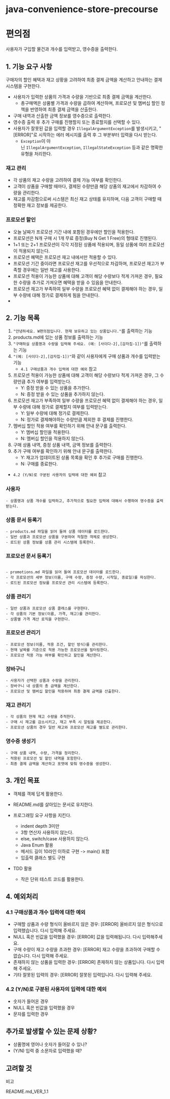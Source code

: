 # java-convenience-store-precourse

# 편의점

사용자가 구입할 물건과 개수를 입력받고, 영수증을 출력한다.

## 1. 기능 요구 사항

구매자의 할인 혜택과 재고 상황을 고려하여 최종 결제 금액을 계산하고 안내하는 결제 시스템을 구현한다.

- 사용자가 입력한 상품의 가격과 수량을 기반으로 최종 결제 금액을 계산한다.
    - 총구매액은 상품별 가격과 수량을 곱하여 계산하며, 프로모션 및 멤버십 할인 정책을 반영하여 최종 결제 금액을 산출한다.
- 구매 내역과 산출한 금액 정보를 영수증으로 출력한다.
- 영수증 출력 후 추가 구매를 진행할지 또는 종료할지를 선택할 수 있다.
- 사용자가 잘못된 값을 입력할 경우 `IllegalArgumentException`를 발생시키고, "[ERROR]"로 시작하는 에러 메시지를 출력 후 그 부분부터 입력을 다시 받는다.
    - `Exception`이 아닌 `IllegalArgumentException`, `IllegalStateException` 등과 같은 명확한 유형을 처리한다.

### **재고 관리**

- 각 상품의 재고 수량을 고려하여 결제 가능 여부를 확인한다.
- 고객이 상품을 구매할 때마다, 결제된 수량만큼 해당 상품의 재고에서 차감하여 수량을 관리한다.
- 재고를 차감함으로써 시스템은 최신 재고 상태를 유지하며, 다음 고객이 구매할 때 정확한 재고 정보를 제공한다.

### **프로모션 할인**

- 오늘 날짜가 프로모션 기간 내에 포함된 경우에만 할인을 적용한다.
- 프로모션은 N개 구매 시 1개 무료 증정(Buy N Get 1 Free)의 형태로 진행된다.
- 1+1 또는 2+1 프로모션이 각각 지정된 상품에 적용되며, 동일 상품에 여러 프로모션이 적용되지 않는다.
- 프로모션 혜택은 프로모션 재고 내에서만 적용할 수 있다.
- 프로모션 기간 중이라면 프로모션 재고를 우선적으로 차감하며, 프로모션 재고가 부족할 경우에는 일반 재고를 사용한다.
- 프로모션 적용이 가능한 상품에 대해 고객이 해당 수량보다 적게 가져온 경우, 필요한 수량을 추가로 가져오면 혜택을 받을 수 있음을 안내한다.
- 프로모션 재고가 부족하여 일부 수량을 프로모션 혜택 없이 결제해야 하는 경우, 일부 수량에 대해 정가로 결제하게 됨을 안내한다.
-
## 2. 기능 목록

1. `"안녕하세요. W편의점입니다.
   현재 보유하고 있는 상품입니다."`를 출력하는 기능
2. products.md에 있는 상품 정보를 출력하는 기능
3. `"구매하실 상품명과 수량을 입력해 주세요. (예: [사이다-2],[감자칩-1])"`를 출력하는 기능
4. `"(예: [사이다-2],[감자칩-1])"`와 같이 사용자에게 구매 상품과 개수를 입력받는 기능
    - `4.1 구매상품과 개수 입력에 대한 예외` 참고
5. 프로모션 적용이 가능한 상품에 대해 고객이 해당 수량보다 적게 가져온 경우, 그 수량만큼 추가 여부를 입력받는다.
    - Y: 증정 받을 수 있는 상품을 추가한다.
    - N: 증정 받을 수 있는 상품을 추가하지 않는다.
6. 프로모션 재고가 부족하여 일부 수량을 프로모션 혜택 없이 결제해야 하는 경우, 일부 수량에 대해 정가로 결제할지 여부를 입력받는다.
    - Y: 일부 수량에 대해 정가로 결제한다.
    - N: 정가로 결제해야하는 수량만큼 제외한 후 결제를 진행한다.
7. 멤버십 할인 적용 여부를 확인하기 위해 안내 문구를 출력한다.
    - Y: 멤버십 할인을 적용한다.
    - N: 멤버십 할인을 적용하지 않는다.
8. 구매 상품 내역, 증정 상품 내역, 금액 정보를 출력한다.
9. 추가 구매 여부를 확인하기 위해 안내 문구를 출력한다.
    - Y: 재고가 업데이트된 상품 목록을 확인 후 추가로 구매를 진행한다.
    - N: 구매를 종료한다.

- `4.2 (Y/N)로 구분된 사용자의 입력에 대한 예외` 참고


### 사용자

```
- 상품명과 상품 개수를 입력하고, 추가적으로 필요한 입력에 대해서 수행하여 영수증을 출력 받는다.
```

### 상품 문서 등록기

```
- products.md 파일을 읽어 들여 상품 데이터를 로드한다.
- 일반 상품과 프로모션 상품을 구분하여 적절한 객체로 생성한다.
- 로드된 상품 정보를 상품 관리 시스템에 등록한다.

```

### 프로모션 문서 등록기

```

- promotions.md 파일을 읽어 들여 프로모션 데이터를 로드한다.
- 각 프로모션의 세부 정보(이름, 구매 수량, 증정 수량, 시작일, 종료일)를 파싱한다.
- 로드된 프로모션 정보를 프로모션 관리 시스템에 등록한다.

```

### 상품 관리기

```
- 일반 상품과 프로모션 상품 클래스를 구현한다.
- 각 상품의 기본 정보(이름, 가격, 재고)를 관리한다.
- 상품별 가격 계산 로직을 구현한다.

```

### 프로모션 관리기

```
- 프로모션 정보(이름, 적용 조건, 할인 방식)를 관리한다.
- 현재 날짜를 기준으로 적용 가능한 프로모션을 필터링한다.
- 프로모션 적용 가능 여부를 확인하고 할인을 계산한다.

```


### 장바구니

```
- 사용자가 선택한 상품과 수량을 관리한다.
- 장바구니 내 상품의 총 금액을 계산한다.
- 프로모션 및 멤버십 할인을 적용하여 최종 결제 금액을 산출한다.

```

### 재고 관리기

```
- 각 상품의 현재 재고 수량을 추적한다.
- 구매 시 재고를 감소시키고, 재고 부족 시 알림을 제공한다.
- 프로모션 상품의 경우 일반 재고와 프로모션 재고를 별도로 관리한다.

```

### 영수증 생성기

```
- 구매 상품 내역, 수량, 가격을 정리한다.
- 적용된 프로모션 및 할인 내역을 포함한다.
- 최종 결제 금액을 계산하고 포맷에 맞춰 영수증을 생성한다.
```


## 3. 개인 목표

- 객체를 객체 답게 활용한다.
- README.md를 살아있는 문서로 유지한다.
- 프로그래밍 요구 사항을 지킨다.
    - indent depth 3미만
    - 3항 연산자 사용하지 않는다.
    - else, switch/case 사용하지 않는다.
    - Java Enum 활용
    - 메서드 길이 10라인 이하로 구현 -> main() 포함
    - 입출력 클래스 별도 구현

- TDD 활용
    - 작은 단위 테스트 코드를 활용한다.


## 4. 예외처리

### 4.1 구매상품과 개수 입력에 대한 예외

- 구매할 상품과 수량 형식이 올바르지 않은 경우: [ERROR] 올바르지 않은 형식으로 입력했습니다. 다시 입력해 주세요.
- NULL 혹은 빈값을 입력했을 경우: [ERROR] 값을 입력해됩니다. 다시 입력해주세요.
- 구매 수량이 재고 수량을 초과한 경우: [ERROR] 재고 수량을 초과하여 구매할 수 없습니다. 다시 입력해 주세요.
- 존재하지 않는 상품을 입력한 경우: [ERROR] 존재하지 않는 상품입니다. 다시 입력해 주세요.
- 기타 잘못된 입력의 경우: [ERROR] 잘못된 입력입니다. 다시 입력해 주세요.


### 4.2 (Y/N)로 구분된 사용자의 입력에 대한 예외

- 숫자가 들어온 경우
- NULL 혹은 빈값을 입력했을 경우
- 문자를 입력한 경우




## 추가로 발생할 수 있는 문제 상황?

- 상품명에 영어나 숫자가 들어갈 수 있나?
- (Y/N) 입력 중 소문자로 입력했을 때?


## 고려할 것

비고

README.md_VER_1.1